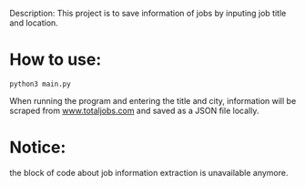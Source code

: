 Description:
This project is to save information of jobs by inputing job title and 
location.

# How to use:
```
python3 main.py
```
When running the program and entering the title and city, information will be scraped from www.totaljobs.com and saved as a JSON file locally.

# Notice:
the block of code about job information extraction is unavailable anymore.
